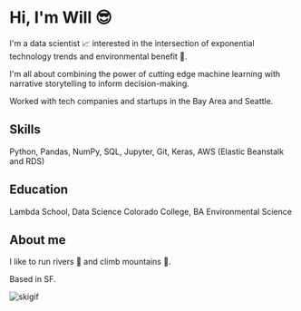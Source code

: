 
# Hi, I'm Will :sunglasses:

I'm a data scientist :chart_with_upwards_trend: interested in the intersection of exponential technology trends and environmental benefit :evergreen_tree:.

I'm all about combining the power of cutting edge machine learning with narrative storytelling to inform decision-making.

Worked with tech companies and startups in the Bay Area and Seattle.

## Skills

Python, Pandas, NumPy, SQL, Jupyter, Git, Keras, AWS (Elastic Beanstalk and RDS)

## Education

Lambda School, Data Science
Colorado College, BA Environmental Science

## About me 

I like to run rivers :rowboat: and climb mountains :mount_fuji:.

Based in SF.

![skigif](https://raw.githubusercontent.com/willstauffernorris/willstauffernorris/master/ski.gif) 
